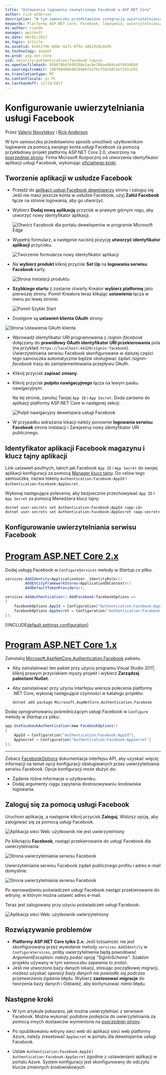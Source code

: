 ```yaml
---
title: "Ustawienia logowania zewnętrznego Facebook w ASP.NET Core"
author: rick-anderson
description: "W tym samouczku przedstawiono integrację uwierzytelniania użytkownika serwisu Facebook konta do istniejącej aplikacji platformy ASP.NET Core."
keywords: Platformy ASP.NET Core, Facebook, logowania, uwierzytelniania
ms.author: riande
manager: wpickett
ms.date: 08/01/2017
ms.topic: article
ms.assetid: 8c65179b-688c-4af1-8f5e-1862920cda95
ms.technology: aspnet
ms.prod: asp.net-core
uid: security/authentication/facebook-logins
ms.openlocfilehash: 058670b4f699288e1acbe76bae08dcebf69346b8
ms.sourcegitcommit: 198fb0488e961048bfa376cf58cb853ef1d1cb91
ms.translationtype: MT
ms.contentlocale: pl-PL
ms.lasthandoff: 12/14/2017
---
```

# <a name="configuring-facebook-authentication"></a>Konfigurowanie uwierzytelniania usługi Facebook

Przez [Valeriy Novytskyy](https://github.com/01binary) i [Rick Anderson](https://twitter.com/RickAndMSFT)

W tym samouczku przedstawiono sposób umożliwić użytkownikom logowanie za pomocą swojego konta usługi Facebook za pomocą przykładowy projekt platformy ASP.NET Core 2.0, utworzony na [poprzedniej strony](index.md). Firma Microsoft Rozpocznij od utworzenia identyfikator aplikacji usługi Facebook, wykonując [oficjalnego kroki](https://developers.facebook.com).

## <a name="create-the-app-in-facebook"></a>Tworzenie aplikacji w usłudze Facebook

*  Przejdź do [aplikacji usługi Facebook deweloperzy](https://developers.facebook.com/apps/) strony i zaloguj się. Jeśli nie masz jeszcze konta w usłudze Facebook, użyj **Załóż Facebook** łącze na stronie logowania, aby go utworzyć.

* Wybierz **Dodaj nową aplikację** przycisk w prawym górnym rogu, aby utworzyć nowy identyfikator aplikacji.

   ![Otwórz Facebook dla portalu deweloperów w programie Microsoft Edge](index/_static/FBMyApps.png)

* Wypełnij formularz, a następnie naciśnij pozycję **utworzyć identyfikator aplikacji** przycisku.

   ![Tworzenie formularza nowy identyfikator aplikacji](index/_static/FBNewAppId.png)

* Na **wybierz produkt** kliknij przycisk **Set Up** na **logowania serwisu Facebook** karty.

   ![Strona instalacji produktu](index/_static/FBProductSetup.png)
  
* **Szybkiego startu** z zostanie otwarty Kreator **wybierz platformę** jako pierwszej strony. Pomiń Kreatora teraz klikając **ustawienia** łącza w menu po lewej stronie:

   ![Pomiń Szybki Start](index/_static/FBSkipQuickStart.png)

* Dostępne są **ustawień klienta OAuth** strony:

![Strona Ustawienia OAuth klienta](index/_static/FBOAuthSetup.png)

* Wprowadź identyfikator URI programowania z */signin-facebook* dołączany do **prawidłowy OAuth identyfikator URI przekierowania** pola (na przykład: `https://localhost:44320/signin-facebook`). Uwierzytelniania serwisu Facebook skonfigurowane w dalszej części tego samouczka automatycznie będzie obsługiwać żądań */signin-facebook* trasy do zaimplementowania przepływu OAuth.

* Kliknij przycisk **zapisać zmiany**.

* Kliknij przycisk **pulpitu nawigacyjnego** łącza na lewym pasku nawigacyjnym. 

    Na tej stronie, zanotuj Twojej `App ID` i `App Secret`. Doda zarówno do aplikacji platformy ASP.NET Core w następnej sekcji:

   ![Pulpit nawigacyjny dewelopera usługi Facebook](index/_static/FBDashboard.png)

* W przypadku wdrażania lokacji należy ponownie **logowania serwisu Facebook** strona instalacji i Zarejestruj nowy identyfikator URI publicznego.

## <a name="store-facebook-app-id-and-app-secret"></a>Identyfikator aplikacji Facebook magazynu i klucz tajny aplikacji

Link ustawień poufnych, takich jak Facebook `App ID` i `App Secret` do swojej aplikacji konfiguracji za pomocą [Manager klucz tajny](xref:security/app-secrets). Do celów tego samouczka, nazwa tokeny `Authentication:Facebook:AppId` i `Authentication:Facebook:AppSecret`.

Wykonaj następujące polecenia, aby bezpiecznie przechowywać `App ID` i `App Secret` za pomocą Menedżera klucz tajny:

```console
dotnet user-secrets set Authentication:Facebook:AppId <app-id>
dotnet user-secrets set Authentication:Facebook:AppSecret <app-secret>
```

## <a name="configure-facebook-authentication"></a>Konfigurowanie uwierzytelniania serwisu Facebook

# <a name="aspnet-core-2xtabaspnetcore2x"></a>[Program ASP.NET Core 2.x](#tab/aspnetcore2x)

Dodaj usługę Facebook w `ConfigureServices` metody w *Startup.cs* pliku:

```csharp
services.AddIdentity<ApplicationUser, IdentityRole>()
        .AddEntityFrameworkStores<ApplicationDbContext>()
        .AddDefaultTokenProviders();

services.AddAuthentication().AddFacebook(facebookOptions =>
{
    facebookOptions.AppId = Configuration["Authentication:Facebook:AppId"];
    facebookOptions.AppSecret = Configuration["Authentication:Facebook:AppSecret"];
});
```

[!INCLUDE[default settings configuration](includes/default-settings.md)]

# <a name="aspnet-core-1xtabaspnetcore1x"></a>[Program ASP.NET Core 1.x](#tab/aspnetcore1x)

Zainstaluj [Microsoft.AspNetCore.Authentication.Facebook](https://www.nuget.org/packages/Microsoft.AspNetCore.Authentication.Facebook) pakietu.

* Aby zainstalować ten pakiet przy użyciu programu Visual Studio 2017, kliknij prawym przyciskiem myszy projekt i wybierz **Zarządzaj pakietami NuGet**.
* Aby zainstalować przy użyciu interfejsu wiersza polecenia platformy .NET Core, wykonaj następujące czynności w katalogu projektu:

   `dotnet add package Microsoft.AspNetCore.Authentication.Facebook`

Dodaj oprogramowaniu pośredniczącym usługi Facebook w `Configure` metody w *Startup.cs* pliku:

```csharp
app.UseFacebookAuthentication(new FacebookOptions()
{
    AppId = Configuration["Authentication:Facebook:AppId"],
    AppSecret = Configuration["Authentication:Facebook:AppSecret"]
});
```

---

Zobacz [FacebookOptions](https://docs.microsoft.com/aspnet/core/api/microsoft.aspnetcore.builder.facebookoptions) dokumentacja interfejsu API, aby uzyskać więcej informacji na temat opcji konfiguracji obsługiwanych przez uwierzytelniania serwisu Facebook. Opcje konfiguracji może służyć do:

* Żądanie różne informacje o użytkowniku.
* Dodaj argumenty ciągu zapytania dostosowywaniu środowiska logowania.

## <a name="sign-in-with-facebook"></a>Zaloguj się za pomocą usługi Facebook

Uruchom aplikację, a następnie kliknij przycisk **Zaloguj**. Widzisz opcję, aby zalogować się za pomocą usługi Facebook.

![Aplikacja sieci Web: użytkownik nie jest uwierzytelniony](index/_static/DoneFacebook.png)

Po kliknięciu **Facebook**, nastąpi przekierowanie do usługi Facebook dla uwierzytelniania:

![Strona uwierzytelniania serwisu Facebook](index/_static/FBLogin.png)

Uwierzytelniania serwisu Facebook żądań publicznego profilu i adres e-mail domyślnie:

![Strona uwierzytelniania serwisu Facebook](index/_static/FBLoginDone.png)

Po wprowadzeniu poświadczeń usługi Facebook nastąpi przekierowanie do witryny, w którym można ustawić adres e-mail.

Teraz jest zalogowany przy użyciu poświadczeń usługi Facebook:

![Aplikacja sieci Web: użytkownik uwierzytelniony](index/_static/Done.png)

## <a name="troubleshooting"></a>Rozwiązywanie problemów

* **Platformy ASP.NET Core tylko 2.x:** Jeśli tożsamość nie jest skonfigurowana przez wywołanie metody `services.AddIdentity` w `ConfigureServices`, próby uwierzytelnienia będą powodować *ArgumentException: należy podać opcję "SignInScheme"*. Szablon projektu używany w tym samouczku zapewnia to zrobić.
* Jeśli nie utworzono bazy danych lokacji, stosując początkowej migracji, możesz uzyskać *operacji bazy danych nie powiodło się podczas przetwarzania żądania* błędu. Wybierz **zastosować migracje** do tworzenia bazy danych i Odśwież, aby kontynuować mimo błędu.

## <a name="next-steps"></a>Następne kroki

* W tym artykule pokazano, jak można uwierzytelniać z serwisem Facebook. Można wykonać podobne podejścia do uwierzytelniania za pomocą innych dostawców wymienione na [poprzedniej strony](index.md).

* Po opublikowaniu witryny sieci web do aplikacji sieci web platformy Azure, należy zresetować `AppSecret` w portalu dla deweloperów usługi Facebook.

* Ustaw `Authentication:Facebook:AppId` i `Authentication:Facebook:AppSecret` zgodnie z ustawieniami aplikacji w portalu Azure. System konfiguracji jest skonfigurowany do odczytu klucze zmiennych środowiskowych.
